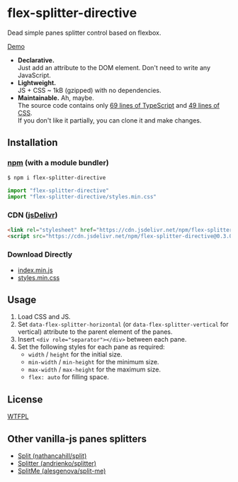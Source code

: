 # flex-splitter-directive

Dead simple panes splitter control based on flexbox.

[Demo](https://luncheon.github.io/flex-splitter-directive/)

* **Declarative.**  
  Just add an attribute to the DOM element. Don't need to write any JavaScript.
* **Lightweight.**  
  JS + CSS ~ 1kB (gzipped) with no dependencies.
* **Maintainable.** Ah, maybe.  
  The source code contains only [69 lines of TypeScript](https://github.com/luncheon/flex-splitter-directive/blob/main/src/index.ts) and [49 lines of CSS](https://github.com/luncheon/flex-splitter-directive/blob/main/styles.css).  
  If you don't like it partially, you can clone it and make changes.


## Installation

### [npm](https://www.npmjs.com/package/flex-splitter-directive) (with a module bundler)

```sh
$ npm i flex-splitter-directive
```

```js
import "flex-splitter-directive"
import "flex-splitter-directive/styles.min.css"
```

### CDN ([jsDelivr](https://www.jsdelivr.com/package/npm/flex-splitter-directive))

```html
<link rel="stylesheet" href="https://cdn.jsdelivr.net/npm/flex-splitter-directive@0.3.0/styles.min.css">
<script src="https://cdn.jsdelivr.net/npm/flex-splitter-directive@0.3.0"></script>
```

### Download Directly

* [index.min.js](https://cdn.jsdelivr.net/npm/flex-splitter-directive@0.3.0/index.min.js)
* [styles.min.css](https://cdn.jsdelivr.net/npm/flex-splitter-directive@0.3.0/styles.min.css)


## Usage

1. Load CSS and JS.
2. Set `data-flex-splitter-horizontal` (or `data-flex-splitter-vertical` for vertical) attribute to the parent element of the panes.
3. Insert `<div role="separator"></div>` between each pane.
4. Set the following styles for each pane as required:
    * `width` / `height` for the initial size.
    * `min-width` / `min-height` for the minimum size.
    * `max-width` / `max-height` for the maximum size.
    * `flex: auto` for filling space.


## License

[WTFPL](http://www.wtfpl.net/)


## Other vanilla-js panes splitters

* [Split (nathancahill/split)](https://github.com/nathancahill/split)
* [Splitter (andrienko/splitter)](https://github.com/andrienko/splitter)
* [SplitMe (alesgenova/split-me)](https://github.com/alesgenova/split-me)
